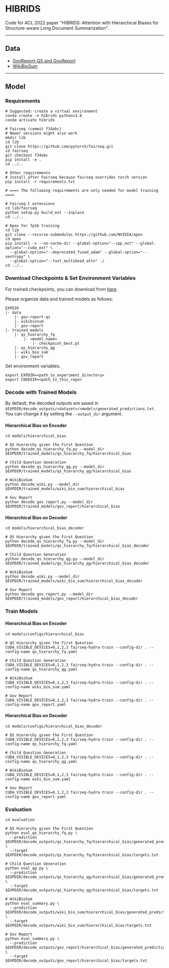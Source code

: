 # HIBRIDS

Code for ACL 2022 paper "HIBRIDS: Attention with Hierarchical Biases for Structure-aware Long Document Summarization".

-------

## Data

- [GovReport-QS and GovReport](https://gov-report-data.github.io/)
- [WikiBioSum](https://drive.google.com/drive/folders/1vjT_eTWjRmZmlayP-9zCzDEH-4qbmCJ4?usp=sharing)

-------

## Model

### Requirements

```shell
# Suggested: create a virtual environment
conda create -n hibrids python=3.8
conda activate hibrids

# Fairseq (commit f34abc)
# Newer versions might also work
mkdir lib
cd lib
git clone https://github.com/pytorch/fairseq.git
cd fairseq
git checkout f34abc
pip install -e .
cd ../..

# Other requirements
# Install after Fairseq because fairseq overrides torch version
pip install -r requirements.txt

# ==== The following requirements are only needed for model training ====

# Fairseq C extensions
cd lib/fairseq
python setup.py build_ext --inplace
cd ../..

# Apex for fp16 training
cd lib
git clone --recurse-submodules https://github.com/NVIDIA/apex
cd apex
pip install -v --no-cache-dir --global-option="--cpp_ext" --global-option="--cuda_ext" \
  --global-option="--deprecated_fused_adam" --global-option="--xentropy" \
  --global-option="--fast_multihead_attn" ./
cd ../..
```

### Download Checkpoints & Set Environment Variables

For trained checkpoints, you can download from [here](https://drive.google.com/drive/folders/1vjT_eTWjRmZmlayP-9zCzDEH-4qbmCJ4?usp=sharing).

Please organize data and trained models as follows:

```
EXPDIR
|- data
    |- gov-report-qs
    |- wikibiosum
    |- gov-report
|- trained_models
    |- qs_hierarchy_fq
        |- <model_name>
            |- checkpoint_best.pt
    |- qs_hierarchy_qg
    |- wiki_bio_sum
    |- gov_report
```

Set environment variables.

```shell
export EXPDIR=<path_to_experiment_directory>
export CODEDIR=<path_to_this_repo>
```

### Decode with Trained Models

By default, the decoded outputs are saved in `$EXPDIR/decode_outputs/<dataset>/<model>/generated_predictions.txt`.
You can change it by setting the `--output_dir` argument.

#### Hierarchical Bias on Encoder

```shell
cd models/hierarchical_bias

# QS Hierarchy given the First Question
python decode_qs_hierarchy_fq.py --model_dir $EXPDIR/trained_models/qs_hierarchy_fq/hierarchical_bias

# Child Question Generation
python decode_qs_hierarchy_qg.py --model_dir $EXPDIR/trained_models/qs_hierarchy_qg/hierarchical_bias

# WikiBioSum
python decode_wiki.py --model_dir $EXPDIR/trained_models/wiki_bio_sum/hierarchical_bias

# Gov Report
python decode_gov_report.py --model_dir $EXPDIR/trained_models/gov_report/hierarchical_bias
```

#### Hierarchical Bias on Decoder

```shell
cd models/hierarchical_bias_decoder

# QS Hierarchy given the First Question
python decode_qs_hierarchy_fq.py --model_dir $EXPDIR/trained_models/qs_hierarchy_fq/hierarchical_bias_decoder

# Child Question Generation
python decode_qs_hierarchy_qg.py --model_dir $EXPDIR/trained_models/qs_hierarchy_qg/hierarchical_bias_decoder

# WikiBioSum
python decode_wiki.py --model_dir $EXPDIR/trained_models/wiki_bio_sum/hierarchical_bias_decoder

# Gov Report
python decode_gov_report.py --model_dir $EXPDIR/trained_models/gov_report/hierarchical_bias_decoder
```

### Train Models

#### Hierarchical Bias on Encoder

```shell
cd models/configs/hierarchical_bias

# QS Hierarchy given the First Question
CUDA_VISIBLE_DEVICES=0,1,2,3 fairseq-hydra-train --config-dir . --config-name qs_hierarchy_fq.yaml

# Child Question Generation
CUDA_VISIBLE_DEVICES=0,1,2,3 fairseq-hydra-train --config-dir . --config-name qs_hierarchy_qg.yaml

# WikiBioSum
CUDA_VISIBLE_DEVICES=0,1,2,3 fairseq-hydra-train --config-dir . --config-name wiki_bio_sum.yaml

# Gov Report
CUDA_VISIBLE_DEVICES=0,1,2,3 fairseq-hydra-train --config-dir . --config-name gov_report.yaml
```

#### Hierarchical Bias on Decoder

```shell
cd models/configs/hierarchical_bias_decoder

# QS Hierarchy given the First Question
CUDA_VISIBLE_DEVICES=0,1,2,3 fairseq-hydra-train --config-dir . --config-name qs_hierarchy_fq.yaml

# Child Question Generation
CUDA_VISIBLE_DEVICES=0,1,2,3 fairseq-hydra-train --config-dir . --config-name qs_hierarchy_qg.yaml

# WikiBioSum
CUDA_VISIBLE_DEVICES=0,1,2,3 fairseq-hydra-train --config-dir . --config-name wiki_bio_sum.yaml

# Gov Report
CUDA_VISIBLE_DEVICES=0,1,2,3 fairseq-hydra-train --config-dir . --config-name gov_report.yaml
```

### Evaluation

```shell
cd evaluation

# QS Hierarchy given the First Question
python eval_qs_hierarchy_fq.py \
  --prediction $EXPDIR/decode_outputs/qs_hierarchy_fq/hierarchical_bias/generated_predictions.txt \
  --target $EXPDIR/decode_outputs/qs_hierarchy_fq/hierarchical_bias/targets.txt
 
# Child Question Generation
python eval_qg.py \
  --prediction $EXPDIR/decode_outputs/qs_hierarchy_qg/hierarchical_bias/generated_predictions.txt \
  --target $EXPDIR/decode_outputs/qs_hierarchy_qg/hierarchical_bias/targets.txt

# WikiBioSum
python eval_summary.py \
  --prediction $EXPDIR/decode_outputs/wiki_bio_sum/hierarchical_bias/generated_predictions.txt \
  --target $EXPDIR/decode_outputs/wiki_bio_sum/hierarchical_bias/targets.txt

# Gov Report
python eval_summary.py \
  --prediction $EXPDIR/decode_outputs/gov_report/hierarchical_bias/generated_predictions.txt \
  --target $EXPDIR/decode_outputs/gov_report/hierarchical_bias/targets.txt
```
